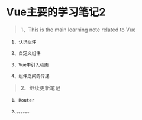 # Vue主要的学习笔记2

> 1、This is the main learning note related to Vue

      1、认识组件

      2、自定义组件

      3、Vue中引入动画

      4、组件之间的传递
      
 >2、继续更新笔记
     
      1、Router
      
      2、。。。。。。
